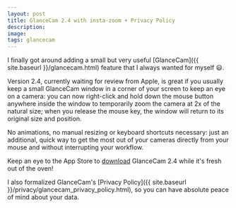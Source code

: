 ```yaml
---
layout: post
title: GlanceCam 2.4 with insta-zoom + Privacy Policy
description:
image:
tags: glancecam
---
```

I finally got around adding a small but very useful [GlanceCam]({{ site.baseurl }}/glancecam.html) feature that I always wanted for myself 😃.

Version 2.4, currently waiting for review from Apple, is great if you usually keep a small GlanceCam window in a corner of your screen to keep an eye on a camera: you can now right-click and hold down the mouse button anywhere inside the window to temporarily zoom the camera at 2x of the natural size; when you release the mouse key, the window will return to its original size and position.

No animations, no manual resizing or keyboard shortcuts necessary: just an additional, quick way to get the most out of your cameras directly from your mouse and without interrupting your workflow.

Keep an eye to the App Store to [download](https://itunes.apple.com/us/app/glancecam-ip-webcam-viewer/id1360797896?l=it&ls=1&mt=12) GlanceCam 2.4 while it's fresh out of the oven!

I also formalized GlanceCam's [Privacy Policy]({{ site.baseurl }}/privacy/glancecam_privacy_policy.html), so you can have absolute peace of mind about your data.
